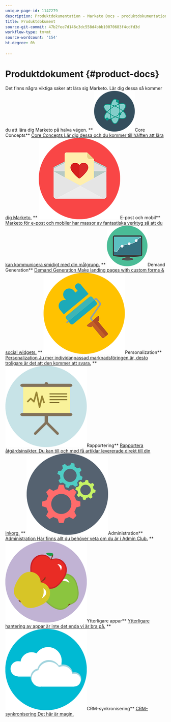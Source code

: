 ```yaml
---
unique-page-id: 1147279
description: Produktdokumentation - Marketo Docs - produktdokumentation
title: Produktdokument
source-git-commit: 47b2fee7d146c3dc558d4bbb10070683f4cdfd3d
workflow-type: tm+mt
source-wordcount: '154'
ht-degree: 0%

---
```



# Produktdokument {#product-docs}

Det finns några viktiga saker att lära sig Marketo. Lär dig dessa så kommer du att lära dig Marketo på halva vägen.
** ![Core Concepts](assets/education-science-12.png)Core Concepts** [Core Concepts Lär dig dessa och du kommer till hälften att lära dig Marketo.](product-docs/core-marketo-concepts.md)     ** ![E-post och mobil](assets/valentine-day-10.png)E-post och mobil** [Marketo för e-post och mobiler har massor av fantastiska verktyg så att du kan kommunicera smidigt med din målgrupp.](https://docs.marketo.com/pages/viewpage.action?pageId=557076)     ** ![Demand Generation](assets/seo-04.png)Demand Generation** [Demand Generation Make landing pages with custom forms &amp; social widgets.](product-docs/demand-generation.md)     ** ![Personalization](assets/graphic-design-tools-19.png)Personalization** [Personalization Ju mer individanpassad marknadsföringen är, desto troligare är det att den kommer att svara.](product-docs/personalization.md)     ** ![Rapportering](assets/office-21.png)Rapportering** [Rapportera åtgärdsinsikter. Du kan till och med få artiklar levererade direkt till din inkorg.](product-docs/reporting.md)     ** ![Administration](assets/technology-08.png)Administration** [Administration Här finns allt du behöver veta om du är i Admin Club.](https://docs.marketo.com/display/DOCS/Administration)     ** ![Ytterligare appar](assets/food-10.png)Ytterligare appar** [Ytterligare hantering av appar är inte det enda vi är bra på.](product-docs/additional-apps.md)     ** ![CRM-synkronisering](assets/seo-33.png)CRM-synkronisering** [CRM-synkronisering Det här är magin.](product-docs/crm-sync.md)